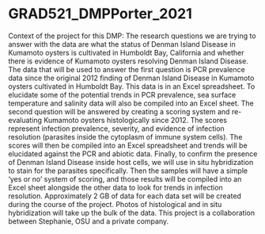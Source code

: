 # GRAD521_DMPPorter_2021

Context of the project for this DMP: The research questions we are trying to answer with the data are what the status of Denman Island Disease in Kumamoto oysters is cultivated in Humboldt Bay, California and whether there is evidence of Kumamoto oysters resolving Denman Island Disease. The data that will be used to answer the first question is PCR prevalence data since the original 2012 finding of Denman Island Disease in Kumamoto oysters cultivated in Humboldt Bay. This data is in an Excel spreadsheet. To elucidate some of the potential trends in PCR prevalence, sea surface temperature and salinity data will also be compiled into an Excel sheet. The second question will be answered by creating a scoring system and re-evaluating Kumamoto oysters histologically since 2012. The scores represent infection prevalence, severity, and evidence of infection resolution (parasites inside the cytoplasm of immune system cells). The scores will then be compiled into an Excel spreadsheet and trends will be elucidated against the PCR and abiotic data. Finally, to confirm the presence of Denman Island Disease inside host cells, we will use in situ hybridization to stain for the parasites specifically. Then the samples will have a simple ‘yes or no’ system of scoring, and those results will be compiled into an Excel sheet alongside the other data to look for trends in infection resolution. Approximately 2 GB of data for each data set will be created during the course of the project. Photos of histological and in situ hybridization will take up the bulk of the data. 
This project is a collaboration between Stephanie, OSU and a private company. 
